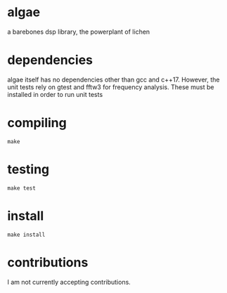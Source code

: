 # algae
a barebones dsp library, the powerplant of lichen

# dependencies
algae itself has no dependencies other than gcc and c++17. However, the unit tests rely on gtest and fftw3 for frequency analysis. These must be installed in order to run unit tests

# compiling
`make`

# testing
`make test`

# install
`make install`


# contributions
I am not currently accepting contributions.
